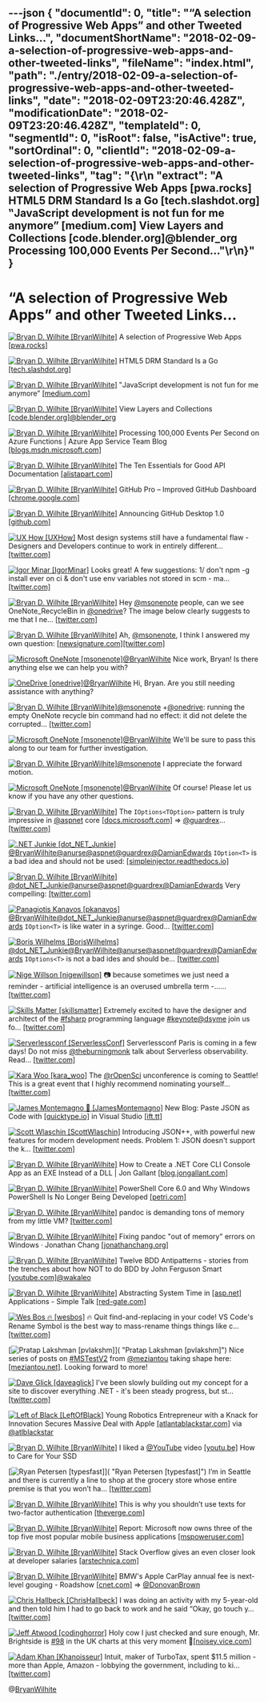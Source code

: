 ---json
{
  "documentId": 0,
  "title": "“A selection of Progressive Web Apps” and other Tweeted Links…",
  "documentShortName": "2018-02-09-a-selection-of-progressive-web-apps-and-other-tweeted-links",
  "fileName": "index.html",
  "path": "./entry/2018-02-09-a-selection-of-progressive-web-apps-and-other-tweeted-links",
  "date": "2018-02-09T23:20:46.428Z",
  "modificationDate": "2018-02-09T23:20:46.428Z",
  "templateId": 0,
  "segmentId": 0,
  "isRoot": false,
  "isActive": true,
  "sortOrdinal": 0,
  "clientId": "2018-02-09-a-selection-of-progressive-web-apps-and-other-tweeted-links",
  "tag": "{\r\n  \"extract\": \"A selection of Progressive Web Apps [pwa.rocks] HTML5 DRM Standard Is a Go [tech.slashdot.org] ‟JavaScript development is not fun for me anymore” [medium.com] View Layers and Collections [code.blender.org]@blender_org Processing 100,000 Events Per Second...\"\r\n}"
}
---

# “A selection of Progressive Web Apps” and other Tweeted Links…

[<img alt="Bryan D. Wilhite [BryanWilhite]" src="https://songhay.blob.core.windows.net/shared-social-twitter/BryanWilhite.jpeg">](http://t.co/UNdqV0Z1zz "Bryan D. Wilhite [BryanWilhite]") A selection of Progressive Web Apps [[pwa.rocks]](https://pwa.rocks/)

[<img alt="Bryan D. Wilhite [BryanWilhite]" src="https://songhay.blob.core.windows.net/shared-social-twitter/BryanWilhite.jpeg">](http://t.co/UNdqV0Z1zz "Bryan D. Wilhite [BryanWilhite]") HTML5 DRM Standard Is a Go [[tech.slashdot.org]](https://tech.slashdot.org/story/17/09/18/1750235/html5-drm-standard-is-a-go?utm_source=feedly1.0mainlinkanon&utm_medium=feed)

[<img alt="Bryan D. Wilhite [BryanWilhite]" src="https://songhay.blob.core.windows.net/shared-social-twitter/BryanWilhite.jpeg">](http://t.co/UNdqV0Z1zz "Bryan D. Wilhite [BryanWilhite]") ‟JavaScript development is not fun for me anymore” [[medium.com]](https://medium.com/@paulvm/javascript-development-is-not-fun-for-me-anymore-ac4e9d7b89a3)

[<img alt="Bryan D. Wilhite [BryanWilhite]" src="https://songhay.blob.core.windows.net/shared-social-twitter/BryanWilhite.jpeg">](http://t.co/UNdqV0Z1zz "Bryan D. Wilhite [BryanWilhite]") View Layers and Collections [[code.blender.org]](https://code.blender.org/2017/09/view-layers-and-collections/)[@blender_org](http://twitter.com/blender_org)

[<img alt="Bryan D. Wilhite [BryanWilhite]" src="https://songhay.blob.core.windows.net/shared-social-twitter/BryanWilhite.jpeg">](http://t.co/UNdqV0Z1zz "Bryan D. Wilhite [BryanWilhite]") Processing 100,000 Events Per Second on Azure Functions | Azure App Service Team Blog [[blogs.msdn.microsoft.com]](https://blogs.msdn.microsoft.com/appserviceteam/2017/09/19/processing-100000-events-per-second-on-azure-functions/)

[<img alt="Bryan D. Wilhite [BryanWilhite]" src="https://songhay.blob.core.windows.net/shared-social-twitter/BryanWilhite.jpeg">](http://t.co/UNdqV0Z1zz "Bryan D. Wilhite [BryanWilhite]") The Ten Essentials for Good API Documentation [[alistapart.com]](http://alistapart.com/article/the-ten-essentials-for-good-api-documentation)

[<img alt="Bryan D. Wilhite [BryanWilhite]" src="https://songhay.blob.core.windows.net/shared-social-twitter/BryanWilhite.jpeg">](http://t.co/UNdqV0Z1zz "Bryan D. Wilhite [BryanWilhite]") GitHub Pro – Improved GitHub Dashboard [[chrome.google.com]](https://chrome.google.com/webstore/detail/github-pro/iihgjgnkcjooinepfnjceobckhcdcggj)

[<img alt="Bryan D. Wilhite [BryanWilhite]" src="https://songhay.blob.core.windows.net/shared-social-twitter/BryanWilhite.jpeg">](http://t.co/UNdqV0Z1zz "Bryan D. Wilhite [BryanWilhite]") Announcing GitHub Desktop 1.0 [[github.com]](https://github.com/blog/2437-announcing-github-desktop-1-0)

[<img alt="UX How [UXHow]" src="https://songhay.blob.core.windows.net/shared-social-twitter/UXHow.png">](http://t.co/I77aw3puO9 "UX How [UXHow]") Most design systems still have a fundamental flaw - Designers and Developers continue to work in entirely different… [[twitter.com]](https://twitter.com/i/web/status/961983094579433472)

[<img alt="Igor Minar [IgorMinar]" src="https://songhay.blob.core.windows.net/shared-social-twitter/IgorMinar.jpg">](https://t.co/jJZbE5BBqQ "Igor Minar [IgorMinar]") Looks great! A few suggestions: 1/ don't npm -g install ever on ci & don't use env variables not stored in scm - ma… [[twitter.com]](https://twitter.com/i/web/status/961964604417978371)

[<img alt="Bryan D. Wilhite [BryanWilhite]" src="https://songhay.blob.core.windows.net/shared-social-twitter/BryanWilhite.jpeg">](http://t.co/UNdqV0Z1zz "Bryan D. Wilhite [BryanWilhite]") Hey [@msonenote](http://twitter.com/msonenote) people, can we see OneNote_RecycleBin in [@onedrive](http://twitter.com/onedrive)? The image below clearly suggests to me that I ne… [[twitter.com]](https://twitter.com/i/web/status/955896971687903232)

[<img alt="Bryan D. Wilhite [BryanWilhite]" src="https://songhay.blob.core.windows.net/shared-social-twitter/BryanWilhite.jpeg">](http://t.co/UNdqV0Z1zz "Bryan D. Wilhite [BryanWilhite]") Ah, [@msonenote](http://twitter.com/msonenote), I think I answered my own question: [[newsignature.com]](https://www.newsignature.com/articles/onenote-saves-day/)[[twitter.com]](https://twitter.com/BryanWilhite/status/955897773496328192/photo/1)

[<img alt="Microsoft OneNote [msonenote]" src="https://songhay.blob.core.windows.net/shared-social-twitter/msonenote.jpg">](http://t.co/wzBkyeUbTU "Microsoft OneNote [msonenote]")[@BryanWilhite](http://twitter.com/BryanWilhite) Nice work, Bryan! Is there anything else we can help you with?

[<img alt="OneDrive [onedrive]" src="https://songhay.blob.core.windows.net/shared-social-twitter/onedrive.jpg">](http://t.co/9tnAskPJ3H "OneDrive [onedrive]")[@BryanWilhite](http://twitter.com/BryanWilhite) Hi, Bryan. Are you still needing assistance with anything?

[<img alt="Bryan D. Wilhite [BryanWilhite]" src="https://songhay.blob.core.windows.net/shared-social-twitter/BryanWilhite.jpeg">](http://t.co/UNdqV0Z1zz "Bryan D. Wilhite [BryanWilhite]")[@msonenote](http://twitter.com/msonenote) +[@onedrive](http://twitter.com/onedrive): running the empty OneNote recycle bin command had no effect: it did not delete the corrupted… [[twitter.com]](https://twitter.com/i/web/status/956228977013669888)

[<img alt="Microsoft OneNote [msonenote]" src="https://songhay.blob.core.windows.net/shared-social-twitter/msonenote.jpg">](http://t.co/wzBkyeUbTU "Microsoft OneNote [msonenote]")[@BryanWilhite](http://twitter.com/BryanWilhite) We'll be sure to pass this along to our team for further investigation.

[<img alt="Bryan D. Wilhite [BryanWilhite]" src="https://songhay.blob.core.windows.net/shared-social-twitter/BryanWilhite.jpeg">](http://t.co/UNdqV0Z1zz "Bryan D. Wilhite [BryanWilhite]")[@msonenote](http://twitter.com/msonenote) I appreciate the forward motion.

[<img alt="Microsoft OneNote [msonenote]" src="https://songhay.blob.core.windows.net/shared-social-twitter/msonenote.jpg">](http://t.co/wzBkyeUbTU "Microsoft OneNote [msonenote]")[@BryanWilhite](http://twitter.com/BryanWilhite) Of course! Please let us know if you have any other questions.

[<img alt="Bryan D. Wilhite [BryanWilhite]" src="https://songhay.blob.core.windows.net/shared-social-twitter/BryanWilhite.jpeg">](http://t.co/UNdqV0Z1zz "Bryan D. Wilhite [BryanWilhite]") The `IOptions<TOption>` pattern is truly impressive in [@aspnet](http://twitter.com/aspnet) core [[docs.microsoft.com]](https://docs.microsoft.com/en-us/aspnet/core/fundamentals/configuration/options) => [@guardrex](http://twitter.com/guardrex)… [[twitter.com]](https://twitter.com/i/web/status/955931935229947904)

[<img alt=".NET Junkie [dot_NET_Junkie]" src="https://songhay.blob.core.windows.net/shared-social-twitter/dot_NET_Junkie.jpg">](https://t.co/Smns3eNAks ".NET Junkie [dot_NET_Junkie]")[@BryanWilhite](http://twitter.com/BryanWilhite)[@anurse](http://twitter.com/anurse)[@aspnet](http://twitter.com/aspnet)[@guardrex](http://twitter.com/guardrex)[@DamianEdwards](http://twitter.com/DamianEdwards) `IOption<T>` is a bad idea and should not be used: [[simpleinjector.readthedocs.io]](https://simpleinjector.readthedocs.io/en/latest/aspnetintegration.html#working-with-ioption-t)

[<img alt="Bryan D. Wilhite [BryanWilhite]" src="https://songhay.blob.core.windows.net/shared-social-twitter/BryanWilhite.jpeg">](http://t.co/UNdqV0Z1zz "Bryan D. Wilhite [BryanWilhite]")[@dot_NET_Junkie](http://twitter.com/dot_NET_Junkie)[@anurse](http://twitter.com/anurse)[@aspnet](http://twitter.com/aspnet)[@guardrex](http://twitter.com/guardrex)[@DamianEdwards](http://twitter.com/DamianEdwards) Very compelling: [[twitter.com]](https://twitter.com/BryanWilhite/status/956060688040038400/photo/1)

[<img alt="Panagiotis Kanavos [pkanavos]" src="https://songhay.blob.core.windows.net/shared-social-twitter/pkanavos.jpg">](http://t.co/K4Ew6AbEkZ "Panagiotis Kanavos [pkanavos]")[@BryanWilhite](http://twitter.com/BryanWilhite)[@dot_NET_Junkie](http://twitter.com/dot_NET_Junkie)[@anurse](http://twitter.com/anurse)[@aspnet](http://twitter.com/aspnet)[@guardrex](http://twitter.com/guardrex)[@DamianEdwards](http://twitter.com/DamianEdwards) `IOption<T>` is like water in a syringe. Good… [[twitter.com]](https://twitter.com/i/web/status/956163407853641729)

[<img alt="Boris Wilhelms [BorisWilhelms]" src="https://songhay.blob.core.windows.net/shared-social-twitter/BorisWilhelms.jpg">](https://t.co/f3rSlEQZT4 "Boris Wilhelms [BorisWilhelms]")[@dot_NET_Junkie](http://twitter.com/dot_NET_Junkie)[@BryanWilhite](http://twitter.com/BryanWilhite)[@anurse](http://twitter.com/anurse)[@aspnet](http://twitter.com/aspnet)[@guardrex](http://twitter.com/guardrex)[@DamianEdwards](http://twitter.com/DamianEdwards) `IOptions<T>` is not a bad ides and should be… [[twitter.com]](https://twitter.com/i/web/status/956260317360803840)

[<img alt="Nige Willson [nigewillson]" src="https://songhay.blob.core.windows.net/shared-social-twitter/nigewillson.jpg">](https://t.co/2bCzwm6WOr "Nige Willson [nigewillson]") 📷 because sometimes we just need a reminder - artificial intelligence is an overused umbrella term -...… [[twitter.com]](https://twitter.com/i/web/status/955833158045446146)

[<img alt="Skills Matter [skillsmatter]" src="https://songhay.blob.core.windows.net/shared-social-twitter/skillsmatter.jpg">](http://t.co/dfdWR1aF9L "Skills Matter [skillsmatter]") Extremely excited to have the designer and architect of the [#fsharp](http://twitter.com/search?q=%23fsharp) programming language [#keynote](http://twitter.com/search?q=%23keynote)[@dsyme](http://twitter.com/dsyme) join us fo… [[twitter.com]](https://twitter.com/i/web/status/955817562503286786)

[<img alt="Serverlessconf [ServerlessConf]" src="https://songhay.blob.core.windows.net/shared-social-twitter/ServerlessConf.jpg">](https://t.co/RuFYwkKWXa "Serverlessconf [ServerlessConf]") Serverlessconf Paris is coming in a few days! Do not miss [@theburningmonk](http://twitter.com/theburningmonk) talk about Serverless observability. Read… [[twitter.com]](https://twitter.com/i/web/status/961566948914905088)

[<img alt="Kara Woo [kara_woo]" src="https://songhay.blob.core.windows.net/shared-social-twitter/kara_woo.jpg">](https://t.co/Uc1ZDUZ6LU "Kara Woo [kara_woo]") The [@rOpenSci](http://twitter.com/rOpenSci) unconference is coming to Seattle! This is a great event that I highly recommend nominating yourself… [[twitter.com]](https://twitter.com/i/web/status/961787656899186688)

[<img alt="James Montemagno 🙈 [JamesMontemagno]" src="https://songhay.blob.core.windows.net/shared-social-twitter/JamesMontemagno.jpg">](https://t.co/5USXLfbaf4 "James Montemagno 🙈 [JamesMontemagno]") New Blog: Paste JSON as Code with [[quicktype.io]](http://quicktype.io) in Visual Studio [[ift.tt]](http://ift.tt/2sbRQMf)

[<img alt="Scott Wlaschin [ScottWlaschin]" src="https://songhay.blob.core.windows.net/shared-social-twitter/ScottWlaschin.jpg">](http://t.co/0un69DrFFd "Scott Wlaschin [ScottWlaschin]") Introducing JSON++, with powerful new features for modern development needs. Problem 1: JSON doesn't support the k… [[twitter.com]](https://twitter.com/i/web/status/960786951594004481)

[<img alt="Bryan D. Wilhite [BryanWilhite]" src="https://songhay.blob.core.windows.net/shared-social-twitter/BryanWilhite.jpeg">](http://t.co/UNdqV0Z1zz "Bryan D. Wilhite [BryanWilhite]") How to Create a .NET Core CLI Console App as an EXE Instead of a DLL | Jon Gallant [[blog.jongallant.com]](http://blog.jongallant.com/2017/09/dotnet-core-console-app-create-exe-instead-of-dll/)

[<img alt="Bryan D. Wilhite [BryanWilhite]" src="https://songhay.blob.core.windows.net/shared-social-twitter/BryanWilhite.jpeg">](http://t.co/UNdqV0Z1zz "Bryan D. Wilhite [BryanWilhite]") PowerShell Core 6.0 and Why Windows PowerShell Is No Longer Being Developed [[petri.com]](https://www.petri.com/powershell-core-and-why-windows-powershell-is-no-longer-being-developed)

[<img alt="Bryan D. Wilhite [BryanWilhite]" src="https://songhay.blob.core.windows.net/shared-social-twitter/BryanWilhite.jpeg">](http://t.co/UNdqV0Z1zz "Bryan D. Wilhite [BryanWilhite]") pandoc is demanding tons of memory from my little VM? [[twitter.com]](https://twitter.com/BryanWilhite/status/955979006322491392/photo/1)

[<img alt="Bryan D. Wilhite [BryanWilhite]" src="https://songhay.blob.core.windows.net/shared-social-twitter/BryanWilhite.jpeg">](http://t.co/UNdqV0Z1zz "Bryan D. Wilhite [BryanWilhite]") Fixing pandoc "out of memory" errors on Windows · Jonathan Chang [[jonathanchang.org]](https://jonathanchang.org/blog/fixing-pandoc-out-of-memory-errors-on-windows/)

[<img alt="Bryan D. Wilhite [BryanWilhite]" src="https://songhay.blob.core.windows.net/shared-social-twitter/BryanWilhite.jpeg">](http://t.co/UNdqV0Z1zz "Bryan D. Wilhite [BryanWilhite]") Twelve BDD Antipatterns - stories from the trenches about how NOT to do BDD by John Ferguson Smart [[youtube.com]](https://www.youtube.com/watch?v=COT9yHpJPc4)[@wakaleo](http://twitter.com/wakaleo)

[<img alt="Bryan D. Wilhite [BryanWilhite]" src="https://songhay.blob.core.windows.net/shared-social-twitter/BryanWilhite.jpeg">](http://t.co/UNdqV0Z1zz "Bryan D. Wilhite [BryanWilhite]") Abstracting System Time in [[asp.net]](http://ASP.NET) Applications - Simple Talk [[red-gate.com]](https://www.red-gate.com/simple-talk/dotnet/asp-net/abstracting-system-time-asp-net-applications/)

[<img alt="Wes Bos 🔥 [wesbos]" src="https://songhay.blob.core.windows.net/shared-social-twitter/wesbos.jpg">](https://t.co/poIFOQ4h7C "Wes Bos 🔥 [wesbos]") 🔥 Quit find-and-replacing in your code! VS Code's Rename Symbol is the best way to mass-rename things things like c… [[twitter.com]](https://twitter.com/i/web/status/961640939612721154)

[<img alt="Pratap Lakshman [pvlakshm]" src="https://songhay.blob.core.windows.net/shared-social-twitter/pvlakshm.jpeg">]( "Pratap Lakshman [pvlakshm]") Nice series of posts on [#MSTestV2](http://twitter.com/search?q=%23MSTestV2) from [@meziantou](http://twitter.com/meziantou) taking shape here: [[meziantou.net]](https://www.meziantou.net/). Looking forward to more!

[<img alt="Dave Glick [daveaglick]" src="https://songhay.blob.core.windows.net/shared-social-twitter/daveaglick.jpg">](https://t.co/bYkymtZVcV "Dave Glick [daveaglick]") I've been slowly building out my concept for a site to discover everything .NET - it's been steady progress, but st… [[twitter.com]](https://twitter.com/i/web/status/961368146501423104)

[<img alt="Left of Black [LeftOfBlack]" src="https://songhay.blob.core.windows.net/shared-social-twitter/LeftOfBlack.jpg">](http://t.co/FM5hOWfINi "Left of Black [LeftOfBlack]") Young Robotics Entrepreneur with a Knack for Innovation Secures Massive Deal with Apple [[atlantablackstar.com]](http://atlantablackstar.com/2018/02/06/young-robotics-entrepreneur-knack-innovation-secures-massive-deal-apple/) via [@atlblackstar](http://twitter.com/atlblackstar)

[<img alt="Bryan D. Wilhite [BryanWilhite]" src="https://songhay.blob.core.windows.net/shared-social-twitter/BryanWilhite.jpeg">](http://t.co/UNdqV0Z1zz "Bryan D. Wilhite [BryanWilhite]") I liked a [@YouTube](http://twitter.com/YouTube) video [[youtu.be]](http://youtu.be/bKnZnkDQtKw?a) How to Care for Your SSD

[<img alt="Ryan Petersen [typesfast]" src="https://songhay.blob.core.windows.net/shared-social-twitter/typesfast.png">]( "Ryan Petersen [typesfast]") I’m in Seattle and there is currently a line to shop at the grocery store whose entire premise is that you won’t ha… [[twitter.com]](https://twitter.com/i/web/status/955522688268746752)

[<img alt="Bryan D. Wilhite [BryanWilhite]" src="https://songhay.blob.core.windows.net/shared-social-twitter/BryanWilhite.jpeg">](http://t.co/UNdqV0Z1zz "Bryan D. Wilhite [BryanWilhite]") This is why you shouldn’t use texts for two-factor authentication [[theverge.com]](https://www.theverge.com/2017/9/18/16328172/sms-two-factor-authentication-hack-password-bitcoin)

[<img alt="Bryan D. Wilhite [BryanWilhite]" src="https://songhay.blob.core.windows.net/shared-social-twitter/BryanWilhite.jpeg">](http://t.co/UNdqV0Z1zz "Bryan D. Wilhite [BryanWilhite]") Report: Microsoft now owns three of the top five most popular mobile business applications [[mspoweruser.com]](https://mspoweruser.com/report-microsoft-now-owns-three-of-the-top-five-most-popular-mobile-business-applications/)

[<img alt="Bryan D. Wilhite [BryanWilhite]" src="https://songhay.blob.core.windows.net/shared-social-twitter/BryanWilhite.jpeg">](http://t.co/UNdqV0Z1zz "Bryan D. Wilhite [BryanWilhite]") Stack Overflow gives an even closer look at developer salaries [[arstechnica.com]](https://arstechnica.com/gadgets/2017/09/devops-and-data-science-are-the-big-software-dev-money-makers/)

[<img alt="Bryan D. Wilhite [BryanWilhite]" src="https://songhay.blob.core.windows.net/shared-social-twitter/BryanWilhite.jpeg">](http://t.co/UNdqV0Z1zz "Bryan D. Wilhite [BryanWilhite]") BMW's Apple CarPlay annual fee is next-level gouging - Roadshow [[cnet.com]](https://www.cnet.com/roadshow/news/bmw-carplay-fee-highway-robbery/) => [@DonovanBrown](http://twitter.com/DonovanBrown)

[<img alt="Chris Hallbeck [ChrisHallbeck]" src="https://songhay.blob.core.windows.net/shared-social-twitter/ChrisHallbeck.png">](https://t.co/yjntSBUkUT "Chris Hallbeck [ChrisHallbeck]") I was doing an activity with my 5-year-old and then told him I had to go back to work and he said “Okay, go touch y… [[twitter.com]](https://twitter.com/i/web/status/961345124704899072)

[<img alt="Jeff Atwood [codinghorror]" src="https://songhay.blob.core.windows.net/shared-social-twitter/codinghorror.png">](http://t.co/rM9N1bQpLr "Jeff Atwood [codinghorror]") Holy cow I just checked and sure enough, Mr. Brightside is [#98](http://twitter.com/search?q=%2398) in the UK charts at this very moment 🤔[[noisey.vice.com]](https://noisey.vice.com/en_us/article/pg78ky/the-killers-mr-brightside-not-left-uk-charts-since-2004)

[<img alt="Adam Khan [Khanoisseur]" src="https://songhay.blob.core.windows.net/shared-social-twitter/Khanoisseur.jpg">](https://t.co/6UFINkY5JB "Adam Khan [Khanoisseur]") Intuit, maker of TurboTax, spent $11.5 million - more than Apple, Amazon - lobbying the government, including to ki… [[twitter.com]](https://twitter.com/i/web/status/961805509513814016)

@[BryanWilhite](https://twitter.com/BryanWilhite)

